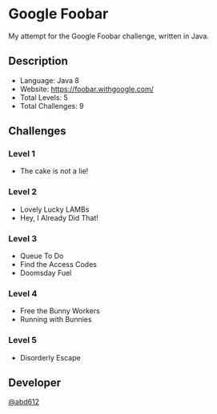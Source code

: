 # Google Foobar

My attempt for the Google Foobar challenge, written in Java.

## Description

* Language: Java 8
* Website: https://foobar.withgoogle.com/
* Total Levels: 5
* Total Challenges: 9

## Challenges

### Level 1

* The cake is not a lie!

### Level 2

* Lovely Lucky LAMBs
* Hey, I Already Did That!

### Level 3

* Queue To Do
* Find the Access Codes
* Doomsday Fuel

### Level 4

* Free the Bunny Workers
* Running with Bunnies

### Level 5

* Disorderly Escape

## Developer
 
[@abd612](https://github.com/abd612)